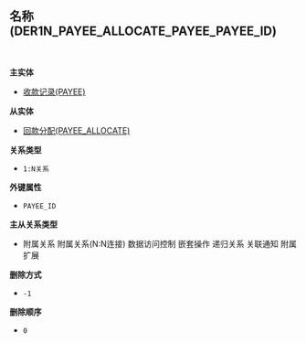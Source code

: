 ## 名称(DER1N_PAYEE_ALLOCATE_PAYEE_PAYEE_ID) <!-- {docsify-ignore-all} -->



<br>
<p class="panel-title"><b>主实体</b></p>

* [收款记录(PAYEE)](module/crm/payee)

<p class="panel-title"><b>从实体</b></p>

* [回款分配(PAYEE_ALLOCATE)](module/crm/payee_allocate)

<p class="panel-title"><b>关系类型</b></p>

* `1:N关系`

<p class="panel-title"><b>外键属性</b></p>

* `PAYEE_ID`

<p class="panel-title"><b>主从关系类型</b></p>

* <i class="fa fa-square"/></i> 附属关系 <i class="fa fa-square"/></i> 附属关系(N:N连接) <i class="fa fa-square"/></i> 数据访问控制 <i class="fa fa-square"/></i> 嵌套操作 <i class="fa fa-square"/></i> 递归关系 <i class="fa fa-square"/></i> 关联通知 <i class="fa fa-square"/></i> 附属扩展

<p class="panel-title"><b>删除方式</b></p>

* `-1`

<p class="panel-title"><b>删除顺序</b></p>

* `0`
